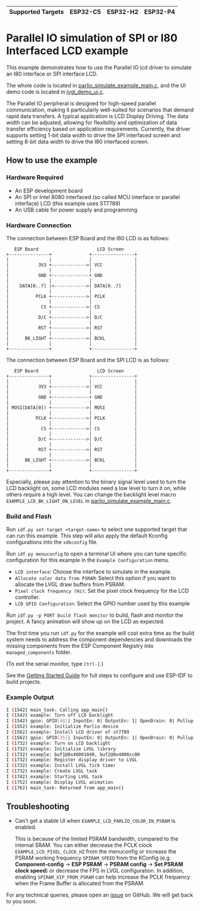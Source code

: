 | Supported Targets | ESP32-C5 | ESP32-H2 | ESP32-P4 |
| ----------------- | -------- | -------- | -------- |

# Parallel IO simulation of SPI or I80 Interfaced LCD example

This example demonstrates how to use the Parallel IO lcd driver to simulate an I80 interface or SPI interface LCD.

The whole code is located in [parlio_simulate_example_main.c](main/parlio_simulate_example_main.c), and the UI demo code is located in [lvgl_demo_ui.c](main/lvgl_demo_ui.c).

The Parallel IO peripheral is designed for high-speed parallel communication, making it particularly well-suited for scenarios that demand rapid data transfers. A typical application is LCD Display Driving. The data width can be adjusted, allowing for flexibility and optimization of data transfer efficiency based on application requirements. Currently, the driver supports setting 1-bit data width to drive the SPI interfaced screen and setting 8-bit data width to drive the I80 interfaced screen.

## How to use the example

### Hardware Required

* An ESP development board
* An SPI or Intel 8080 interfaced (so called MCU interface or parallel interface) LCD (this example uses ST7789)
* An USB cable for power supply and programming

### Hardware Connection

The connection between ESP Board and the I80 LCD is as follows:

```text
   ESP Board                      LCD Screen
+---------------+              +----------------+
|               |              |                |
|           3V3 +------------->| VCC            |
|               |              |                |
|           GND +--------------+ GND            |
|               |              |                |
|    DATA[0..7] |<------------>| DATA[0..7]     |
|               |              |                |
|          PCLK +------------->| PCLK           |
|               |              |                |
|            CS +------------->| CS             |
|               |              |                |
|           D/C +------------->| D/C            |
|               |              |                |
|           RST +------------->| RST            |
|               |              |                |
|      BK_LIGHT +------------->| BCKL           |
|               |              |                |
+---------------+              +----------------+
```

The connection between ESP Board and the SPI LCD is as follows:

```text
   ESP Board                      LCD Screen
+---------------+              +----------------+
|               |              |                |
|           3V3 +------------->| VCC            |
|               |              |                |
|           GND +--------------+ GND            |
|               |              |                |
| MOSI(DATA[0]) +------------->| MOSI           |
|               |              |                |
|          PCLK +------------->| PCLK           |
|               |              |                |
|            CS +------------->| CS             |
|               |              |                |
|           D/C +------------->| D/C            |
|               |              |                |
|           RST +------------->| RST            |
|               |              |                |
|      BK_LIGHT +------------->| BCKL           |
|               |              |                |
+---------------+              +----------------+
```

Especially, please pay attention to the binary signal level used to turn the LCD backlight on, some LCD modules need a low level to turn it on, while others require a high level. You can change the backlight level macro `EXAMPLE_LCD_BK_LIGHT_ON_LEVEL` in [parlio_simulate_example_main.c](main/parlio_simulate_example_main.c).

### Build and Flash

Run `idf.py set-target <target-name>` to select one supported target that can run this example. This step will also apply the default Kconfig configurations into the `sdkconfig` file.

Run `idf.py menuconfig` to open a terminal UI where you can tune specific configuration for this example in the `Example Configuration` menu.

* `LCD interface`: Choose the interface to simulate in the example.
* `Allocate color data from PSRAM`: Select this option if you want to allocate the LVGL draw buffers from PSRAM.
* `Pixel clock frequency (Hz)`: Set the pixel clock frequency for the LCD controller.
* `LCD GPIO Configuration`: Select the GPIO number used by this example

Run `idf.py -p PORT build flash monitor` to build, flash and monitor the project. A fancy animation will show up on the LCD as expected.

The first time you run `idf.py` for the example will cost extra time as the build system needs to address the component dependencies and downloads the missing components from the ESP Component Registry into `managed_components` folder.

(To exit the serial monitor, type ``Ctrl-]``.)

See the [Getting Started Guide](https://docs.espressif.com/projects/esp-idf/en/latest/get-started/index.html) for full steps to configure and use ESP-IDF to build projects.

### Example Output

```bash
I (1542) main_task: Calling app_main()
I (1542) example: Turn off LCD backlight
I (1542) gpio: GPIO[48]| InputEn: 0| OutputEn: 1| OpenDrain: 0| Pullup: 0| Pulldown: 0| Intr:0 
I (1552) example: Initialize Parlio device
I (1562) example: Install LCD driver of st7789
I (1562) gpio: GPIO[35]| InputEn: 0| OutputEn: 1| OpenDrain: 0| Pullup: 0| Pulldown: 0| Intr:0 
I (1732) example: Turn on LCD backlight
I (1732) example: Initialize LVGL library
I (1732) example: buf1@0x48001040, buf2@0x4800cc00
I (1732) example: Register display driver to LVGL
I (1732) example: Install LVGL tick timer
I (1732) example: Create LVGL task
I (1742) example: Starting LVGL task
I (1752) example: Display LVGL animation
I (1762) main_task: Returned from app_main()
```

## Troubleshooting

* Can't get a stable UI when `EXAMPLE_LCD_PARLIO_COLOR_IN_PSRAM` is enabled.

   This is because of the limited PSRAM bandwidth, compared to the internal SRAM. You can either decrease the PCLK clock `EXAMPLE_LCD_PIXEL_CLOCK_HZ` from the menuconfig or increase the PSRAM working frequency `SPIRAM_SPEED` from the KConfig (e.g. **Component-config** -> **ESP PSRAM** -> **PSRAM config** -> **Set PSRAM clock speed**) or decrease the FPS in LVGL configuration. In addition, enabling `SPIRAM_XIP_FROM_PSRAM` can help increase the PCLK frequency when the Frame Buffer is allocated from the PSRAM.

For any technical queries, please open an [issue](https://github.com/espressif/esp-idf/issues) on GitHub. We will get back to you soon.
